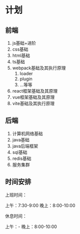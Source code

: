 # 计划

## 前端

1. js基础+进阶
2. css基础
3. html基础
4. ts基础
5. webpack基础及其执行原理
   1. loader
   2. plugin
   3. ...等等
6. react框架基础及其原理
7. vue框架基础及其原理
8. vite基础及其执行原理

## 后端

1. 计算机网络基础
2. java基础
3. java后端框架
4. sql基础
5. redis基础
6. 服务集群

## 时间安排

上班时间：

上午：7:30-9:00
晚上：8:00-10:00

休息时间：

上午：-
晚上：8:00-10:00
